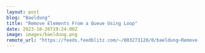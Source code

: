 ```yaml
---
layout: post
blog: "Baeldung"
title: "Remove Elements From a Queue Using Loop"
date: 2023-10-26T19:24:00Z
image: images/baeldung.png
remote_url: "https://feeds.feedblitz.com/~/803273120/0/baeldung~Remove-Elements-From-a-Queue-Using-Loop"
---
```

